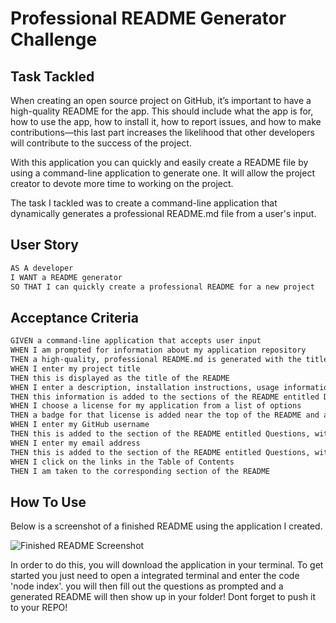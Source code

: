 # Professional README Generator Challenge 

## Task Tackled 

When creating an open source project on GitHub, it’s important to have a high-quality README for the app. This should include what the app is for, how to use the app, how to install it, how to report issues, and how to make contributions&mdash;this last part increases the likelihood that other developers will contribute to the success of the project. 

With this application you can quickly and easily create a README file by using a command-line application to generate one. It will allow the project creator to devote more time to working on the project.

The task I tackled was to create a command-line application that dynamically generates a professional README.md file from a user's input.


## User Story

```md
AS A developer
I WANT a README generator
SO THAT I can quickly create a professional README for a new project
```

## Acceptance Criteria

```md
GIVEN a command-line application that accepts user input
WHEN I am prompted for information about my application repository
THEN a high-quality, professional README.md is generated with the title of my project and sections entitled Description, Table of Contents, Installation, Usage, License, Contributing, Tests, and Questions
WHEN I enter my project title
THEN this is displayed as the title of the README
WHEN I enter a description, installation instructions, usage information, contribution guidelines, and test instructions
THEN this information is added to the sections of the README entitled Description, Installation, Usage, Contributing, and Tests
WHEN I choose a license for my application from a list of options
THEN a badge for that license is added near the top of the README and a notice is added to the section of the README entitled License that explains which license the application is covered under
WHEN I enter my GitHub username
THEN this is added to the section of the README entitled Questions, with a link to my GitHub profile
WHEN I enter my email address
THEN this is added to the section of the README entitled Questions, with instructions on how to reach me with additional questions
WHEN I click on the links in the Table of Contents
THEN I am taken to the corresponding section of the README
```

## How To Use

Below is a screenshot of a finished README using the application I created.

![Finished README Screenshot](/assets/images/SS)

In order to do this, you will download the application in your terminal. To get started you just need to open a integrated terminal and enter the code 'node index'. you will then fill out the questions as prompted and a generated README will then show up in your folder! Dont forget to push it to your REPO!


